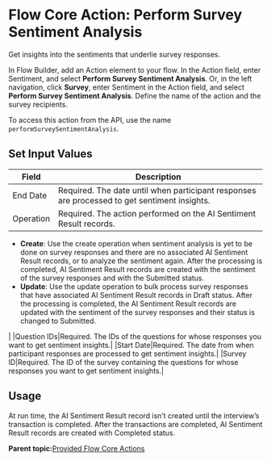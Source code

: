 # Flow Core Action: Perform Survey Sentiment Analysis

Get insights into the sentiments that underlie survey responses.

In Flow Builder, add an Action element to your flow. In the Action field, enter Sentiment, and select **Perform Survey Sentiment Analysis**. Or, in the left navigation, click **Survey**, enter Sentiment in the Action field, and select **Perform Survey Sentiment Analysis**. Define the name of the action and the survey recipients.

To access this action from the API, use the name `performSurveySentimentAnalysis`.

## Set Input Values

|Field|Description|
|-----|-----------|
|End Date|Required. The date until when participant responses are processed to get sentiment insights.|
|Operation|Required. The action performed on the AI Sentiment Result records.

-   **Create**: Use the create operation when sentiment analysis is yet to be done on survey responses and there are no associated AI Sentiment Result records, or to analyze the sentiment again. After the processing is completed, AI Sentiment Result records are created with the sentiment of the survey responses and with the Submitted status.
-   **Update**: Use the update operation to bulk process survey responses that have associated AI Sentiment Result records in Draft status. After the processing is completed, the AI Sentiment Result records are updated with the sentiment of the survey responses and their status is changed to Submitted.

|
|Question IDs|Required. The IDs of the questions for whose responses you want to get sentiment insights.|
|Start Date|Required. The date from when participant responses are processed to get sentiment insights.|
|Survey ID|Required. The ID of the survey containing the questions for whose responses you want to get sentiment insights.|

## Usage

At run time, the AI Sentiment Result record isn’t created until the interview’s transaction is completed. After the transactions are completed, AI Sentiment Result records are created with Completed status.

**Parent topic:**[Provided Flow Core Actions](../flow/flow_ref_elements_actions_list.md)

